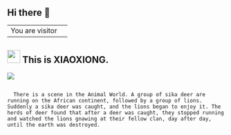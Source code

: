 <h2> 
  Hi there 👋
  <table>
    <tr>
      <td>You are visitor</td>
      <td><img src="https://profile-counter.glitch.me/NOhsueh/count.svg" alt="" /></td>
    </tr>
  </table>
</h2>

<h2>
  <img src="https://emojis.slackmojis.com/emojis/images/1495224255/2288/christmas_parrot.gif?1495224255" width="30"/>
  This is XIAOXIONG.

</h2>
  <p>
    <img src="https://github-readme-stats.vercel.app/api?   username=NOhsueh&bg_color=45,E76544,8F4E92&title_color=FFFFFF&text_color=FFFFFF&icon_color=FFFFFF&show_icons=true&hide_border=true">
  </p>
<code>
  There is a scene in the Animal World. A group of sika deer are running on the African continent, followed by a group of lions. Suddenly a sika deer was caught, and the lions began to enjoy it. The herds of deer found that after a deer was caught, they stopped running and watched the lions gnawing at their fellow clan, day after day, until the earth was destroyed.
</code>
